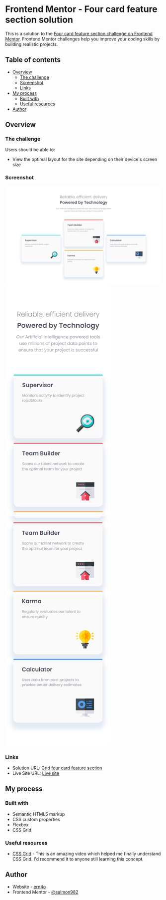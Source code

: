 # Frontend Mentor - Four card feature section solution

This is a solution to the [Four card feature section challenge on Frontend Mentor](https://www.frontendmentor.io/challenges/four-card-feature-section-weK1eFYK). Frontend Mentor challenges help you improve your coding skills by building realistic projects. 

## Table of contents

- [Overview](#overview)
  - [The challenge](#the-challenge)
  - [Screenshot](#screenshot)
  - [Links](#links)
- [My process](#my-process)
  - [Built with](#built-with)
  - [Useful resources](#useful-resources)
- [Author](#author)

## Overview

### The challenge

Users should be able to:

- View the optimal layout for the site depending on their device's screen size

### Screenshot

![Desktop screenshot](./screenshot-desktop.png)
![Mobile screenshot](./screenshot-mobile1.png)
![Mobile screenshot](./screenshot-mobile2.png)

### Links

- Solution URL: [Grid four card feature section](https://www.frontendmentor.io/solutions/grid-four-card-feature-section-fY9rOuOC3x)
- Live Site URL: [Live site](https://grid-four-card.netlify.app/)

## My process

### Built with

- Semantic HTML5 markup
- CSS custom properties
- Flexbox
- CSS Grid

### Useful resources

- [CSS Grid](https://youtu.be/rg7Fvvl3taU) - This is an amazing video which helped me finally understand CSS Grid. I'd recommend it to anyone still learning this concept.

## Author

- Website - [ern4o](https://www.ern4o.com)
- Frontend Mentor - [@salmon982](https://www.frontendmentor.io/profile/salmon982)
